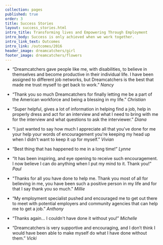 ```yaml
---
collection: pages
published: true
order: 3
title: Success Stories
layout: success_stories.html
intro_title: Transforming lives and Empowering Through Employment
intro_body: Success is only achieved when we work together.
intro_link_text: Outcomes
intro_link: /outcomes/2016
header_image: dreamcatchers/girl
footer_image: dreamcatchers/flowers
---
```

- “Dreamcatchers gave people like me, with disabilities, to believe in themselves and become productive in their individual life. I have been assigned to different job networks, but Dreamcatchers is the best that made me trust myself to get back to work.” _Nancy_

- “Thank you so much Dreamcatchers for finally letting me be a part of the American workforce and being a blessing in my life.”  _Christian_

- “Super helpful, gives a lot of information in helping find a job, help in properly dress and act for an interview and what I need to bring with me for the interview and what questions to ask the interviewer.” _Diana_

- “I just wanted to say how much I appreciate all that you've done for me your help your words of encouragement you're keeping my head up when I didn't want to keep it up for myself.” _Vivian_

- “Best thing that has happened to me in a long time!” _Lynne_
 
- “It has been inspiring, and eye opening to receive such encouragement.  I now believe I can do anything when I put my mind to it. Thank you!” _Paul_

- "Thanks for all you have done to help me. Thank you most of all for believing in me, you have been such a positive person in my life and for that I say thank you so much." _Millie_

- “My employment specialist pushed and encouraged me to get out there to meet with potential employers and community agencies that can help me to get a job.” _Anthony_

- “Thanks again… I couldn't have done it without you!” _Michelle_

- “Dreamcatchers is very supportive and encouraging, and I don’t think I would have been able to make myself do what I have done without them.” _Vicki_




